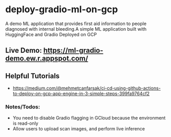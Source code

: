 # deploy-gradio-ml-on-gcp
A demo ML application that provides first aid information to people diagnosed with internal bleeding.A simple ML application built with HuggingFace and Gradio Deployed on GCP

## Live Demo: https://ml-gradio-demo.ew.r.appspot.com/

## Helpful Tutorials
 - https://medium.com/@mehmetcanfarsak/ci-cd-using-github-actions-to-deploy-on-gcp-app-engine-in-3-simple-steps-399fa9764cf2

### Notes/Todos:
  - You need to disable Gradio flagging in GCloud because the environment is read-only
  - Allow users to upload scan images, and perform live inference